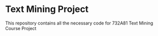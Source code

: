 # Text Mining Project
This repository contains all the necessary code for 732A81 Text Mining Course Project
